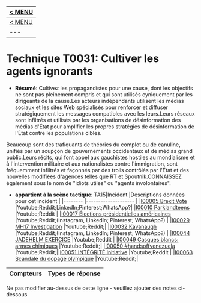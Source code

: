 |[< MENU](../README.md)|
|---|
|[< MENU](../../README.md)|
|---|
# Technique T0031: Cultiver les agents ignorants

* **Résumé**: Cultivez les propagandistes pour une cause, dont les objectifs ne sont pas pleinement compris et qui sont utilisés cyniquement par les dirigeants de la cause.Les acteurs indépendants utilisent les médias sociaux et les sites Web spécialisés pour renforcer et diffuser stratégiquement les messages compatibles avec les leurs.Leurs réseaux sont infiltrés et utilisés par les organisations de désinformation des médias d'État pour amplifier les propres stratégies de désinformation de l'État contre les populations cibles.

Beaucoup sont des trafiquants de théories du complot ou de canuline, unifiés par un soupçon de gouvernements occidentaux et de médias grand public.Leurs récits, qui font appel aux gauchistes hostiles au mondialisme et à l'intervention militaire et aux nationalistes contre l'immigration, sont fréquemment infiltrés et façonnés par des trolls contrôlés par l'État et des nouvelles modifiées d'agences telles que RT et Spoutnik.CONNAISSEZ également sous le nom de "idiots utiles" ou "agents involontaires".

* **appartient à la scène tactique**: TA15|Incident |Descriptions données pour cet incident |
|-------- |-------------------- |
|[I00005 Brexit Vote](../generated_pages/incidents/I00005.md) |Youtube;Reddit;LinkedIn;Pinterest;WhatsApp?|
|[I00010 Parklandteens](../generated_pages/incidents/I00010.md) |Youtube;Reddit |
|[I00017 Élections présidentielles américaines](../generated_pages/incidents/I00017.md) |Youtube;Reddit;(Instagram, LinkedIn; Pinterest; WhatsApp?) |
|[I00029 MH17 Investigation](../generated_pages/incidents/I00029.md) |Youtube;Reddit;|
|[I00032 Kavanaugh](../generated_pages/incidents/I00032.md) |Youtube;Reddit;(Instagram, LinkedIn; Pinterest; WhatsApp?) |
|[I00044 JADEHELM EXERCICE](../generated_pages/incidents/I00044.md) |Youtube;Reddit |
|[I00049 Casques blancs: armes chimiques](../generated_pages/incidents/I00049.md) |Youtube;Reddit;|
|[I00050 #handsoffvenezuela](../generated_pages/incidents/I00050.md) |Youtube;Reddit;||[I00051 INTÉGRITÉ Initiative](../generated_pages/incidents/I00051.md) |Youtube;Reddit |
|[I00063 Scandale du dopage olympique](../generated_pages/incidents/I00063.md) |Youtube;Reddit;|



|Compteurs |Types de réponse |
|-------- |-------------- |


Ne pas modifier au-dessus de cette ligne - veuillez ajouter des notes ci-dessous